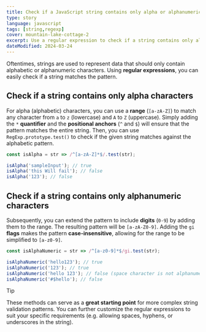 ```yaml
---
title: Check if a JavaScript string contains only alpha or alphanumeric characters
type: story
language: javascript
tags: [string,regexp]
cover: mountain-lake-cottage-2
excerpt: Use a regular expression to check if a string contains only alpha or alphanumeric characters in JavaScript.
dateModified: 2024-03-24
---
```


Oftentimes, strings are used to represent data that should only contain alphabetic or alphanumeric characters. Using **regular expressions**, you can easily check if a string matches the pattern.

## Check if a string contains only alpha characters

For alpha (alphabetic) characters, you can use a **range** (`[a-zA-Z]`) to match any character from `a` to `z` (lowercase) and `A` to `Z` (uppercase). Simply adding the `*` **quantifier** and the **positional anchors** (`^` and `$`) will ensure that the pattern matches the entire string. Then, you can use `RegExp.prototype.test()` to check if the given string matches against the alphabetic pattern.

```js
const isAlpha = str => /^[a-zA-Z]*$/.test(str);

isAlpha('sampleInput'); // true
isAlpha('this Will fail'); // false
isAlpha('123'); // false
```

## Check if a string contains only alphanumeric characters

Subsequently, you can extend the pattern to include **digits** (`0-9`) by adding them to the range. The resulting pattern will be `[a-zA-Z0-9]`. Adding the `gi` **flags** makes the pattern **case-insensitive**, allowing for the range to be simplified to `[a-z0-9]`.

```js
const isAlphaNumeric = str => /^[a-z0-9]*$/gi.test(str);

isAlphaNumeric('hello123'); // true
isAlphaNumeric('123'); // true
isAlphaNumeric('hello 123'); // false (space character is not alphanumeric)
isAlphaNumeric('#$hello'); // false
```

> [!TIP]
>
> These methods can serve as a **great starting point** for more complex string validation patterns. You can further customize the regular expressions to suit your specific requirements (e.g. allowing spaces, hyphens, or underscores in the string).
